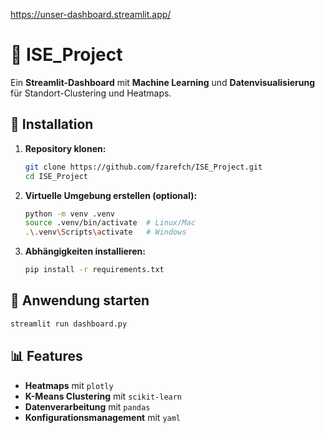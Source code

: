 
https://unser-dashboard.streamlit.app/


# 📌 ISE_Project

Ein **Streamlit-Dashboard** mit **Machine Learning** und **Datenvisualisierung** für Standort-Clustering und Heatmaps.

## 📂 Installation

1. **Repository klonen:**
   ```bash
   git clone https://github.com/fzarefch/ISE_Project.git
   cd ISE_Project
   ```
2. **Virtuelle Umgebung erstellen (optional):**
   ```bash
   python -m venv .venv
   source .venv/bin/activate  # Linux/Mac
   .\.venv\Scripts\activate   # Windows
   ```
3. **Abhängigkeiten installieren:**
   ```bash
   pip install -r requirements.txt
   ```

## 🚀 Anwendung starten

```bash
streamlit run dashboard.py
```

## 📊 Features

- **Heatmaps** mit `plotly`
- **K-Means Clustering** mit `scikit-learn`
- **Datenverarbeitung** mit `pandas`
- **Konfigurationsmanagement** mit `yaml`

